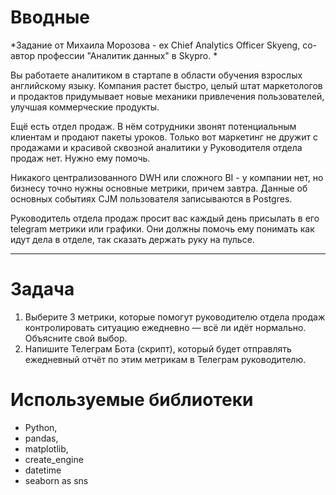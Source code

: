 

# Вводные
*Задание от Михаила Морозова - ex Chief Analytics Officer Skyeng, со-автор профессии "Аналитик данных" в Skypro. *


Вы работаете аналитиком в стартапе в области обучения взрослых английскому языку. Компания растет быстро, целый штат маркетологов и продактов придумывает новые механики привлечения пользователей, улучшая коммерческие продукты.

Ещё есть отдел продаж. В нём сотрудники звонят потенциальным клиентам и продают пакеты уроков. Только вот маркетинг не дружит с продажами и красивой сквозной аналитики у Руководителя отдела продаж нет. Нужно ему помочь.

Никакого централизованного DWH или сложного BI - у компании нет, но бизнесу точно нужны основные метрики, причем завтра. Данные об основных событиях CJM пользователя записываются в Postgres.

Руководитель отдела продаж просит вас каждый день присылать в его telegram метрики или графики. Они должны помочь ему понимать как идут дела в отделе, так сказать держать руку на пульсе.

----
# Задача

1. Выберите 3 метрики, которые помогут руководителю отдела продаж контролировать ситуацию ежедневно — всё ли идёт нормально. Объясните свой выбор.
2. Напишите Телеграм Бота (скрипт), который будет отправлять ежедневный отчёт по этим метрикам в Телеграм руководителю.

# Используемые библиотеки


*  Python, 
* pandas,
* matplotlib,
* create_engine 
* datetime
* seaborn as sns

